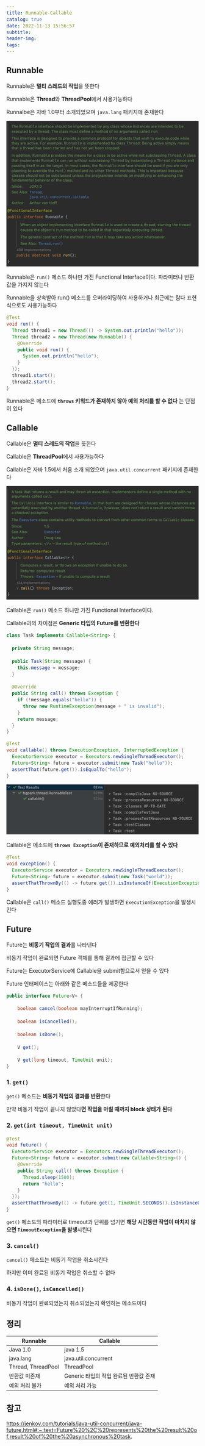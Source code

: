 ```yaml
---
title: Runnable-Callable
catalog: true
date: 2022-11-13 15:56:57
subtitle:
header-img:
tags:
---
```

## Runnable

Runnable은 **멀티 스레드의 작업**을 뜻한다

Runnable은 **Thread**와 **ThreadPool**에서 사용가능하다

Runnalbe은 자바 1.0부터 소개되었으며 `java.lang` 패키지에 존재한다

![image-20220422220225279](https://raw.githubusercontent.com/bgpark82/image/master/images/image-20220422220225279.png)

Runnable은 `run()` 메소드 하나만 가진 Functional Interface이다. 파라미터나 반환값을 가지지 않는다

Runnable을 상속받아 run() 메소드를 오버라이딩하여 사용하거나 최근에는 람다 표현식으로도 사용가능하다

```java
@Test
void run() {
  Thread thread1 = new Thread(() -> System.out.println("hello"));
  Thread thread2 = new Thread(new Runnable() {
    @Override
    public void run() {
      System.out.println("hello");
    }
  });
  thread1.start();
  thread2.start();
}
```

Runnable은 메소드에 **`throws` 키워드가 존재하지 않아 예외 처리를 할 수 없다** 는 단점이 있다



## Callable

Callable은 **멀티 스레드의 작업**을 뜻한다

Callable은 **ThreadPool**에서 사용가능하다

Callable은 자바 1.5에서 처음 소개 되었으며 `java.util.concurrent` 패키지에 존재한다

![image-20220422221444858](https://raw.githubusercontent.com/bgpark82/image/master/images/image-20220422221444858.png)

Callable은 `run()` 메소드 하나만 가진 Functional Interface이다. 

Callable과의 차이점은 **Generic 타입의 Future를 반환한다**

```java
class Task implements Callable<String> {

  private String message;

  public Task(String message) {
    this.message = message;
  }

  @Override
  public String call() throws Exception {
    if (!message.equals("hello")) {
      throw new RuntimeException(message + " is invalid");
    }
    return message;
  }
}
```

```java
@Test
void callable() throws ExecutionException, InterruptedException {
  ExecutorService executor = Executors.newSingleThreadExecutor();
  Future<String> future = executor.submit(new Task("hello"));
  assertThat(future.get()).isEqualTo("hello");
}
```

![image-20220422222028015](https://raw.githubusercontent.com/bgpark82/image/master/images/image-20220422222028015.png)



Callable은 메소드에 **`throws Exception`이 존재하므로 예외처리를 할 수 있다**

```java
@Test
void exception() {
  ExecutorService executor = Executors.newSingleThreadExecutor();
  Future<String> future = executor.submit(new Task("world"));
  assertThatThrownBy(() -> future.get()).isInstanceOf(ExecutionException.class);
}
```

Callable은 `call()` 메소드 실행도중 에러가 발생하면 `ExecutionException`을 발생시킨다



## Future

Future는 **비동기 작업의 결과**를 나타낸다

비동기 작업이 완료되면 Future 객체를 통해 결과에 접근할 수 있다

Future는 ExecutorService에 Callable을 submit함으로서 얻을 수 있다

Future 인터페이스는 아래와 같은 메소드들을 제공한다

```java
public interface Future<V> {

    boolean cancel(boolean mayInterruptIfRunning);

    boolean isCancelled();

    boolean isDone();

    V get();

    V get(long timeout, TimeUnit unit);
}


```

### 1. `get()`

`get()` 메소드는 **비동기 작업의 결과를 반환**한다

만약 비동기 작업이 끝나지 않았다**면 작업을 마칠 때까지 block 상태가** **된다**

### 2. `get(int timeout, TimeUnit unit)`

```java
@Test
void future() {
  ExecutorService executor = Executors.newSingleThreadExecutor();
  Future<String> future = executor.submit(new Callable<String>() {
    @Override
    public String call() throws Exception {
      Thread.sleep(1500);
      return "hello";
    }
  });
  assertThatThrownBy(() -> future.get(1, TimeUnit.SECONDS)).isInstanceOf(TimeoutException.class);
}
```

`get()` 메소드의 파라미터로 timeout과 단위를 넘기면 **해당 시간동안 작업이 마치지 않으면 `TimeoutException`을 발생**시킨다

### 3. `cancel()`

`cancel()` 메소드는 비동기 작업을 취소시킨다

하지만 이미 완료된 비동기 작업은 취소할 수 없다

### 4. `isDone()`, `isCancelled()`

비동기 작업이 완료되었는지 취소되었는지 확인하는 메소드이다



## 정리

| Runnable           | Callable                               |
| ------------------ | -------------------------------------- |
| Java 1.0           | java 1.5                               |
| java.lang          | java.util.concurrent                   |
| Thread, ThreadPool | ThreadPool                             |
| 반환값 미존재      | Generic 타입의 작업 완료된 반환값 존재 |
| 예외 처리 불가     | 예외 처리 가능                         |




## 참고

https://jenkov.com/tutorials/java-util-concurrent/java-future.html#:~:text=Future%20%2C%20represents%20the%20result%20of,result%20of%20the%20asynchronous%20task.
